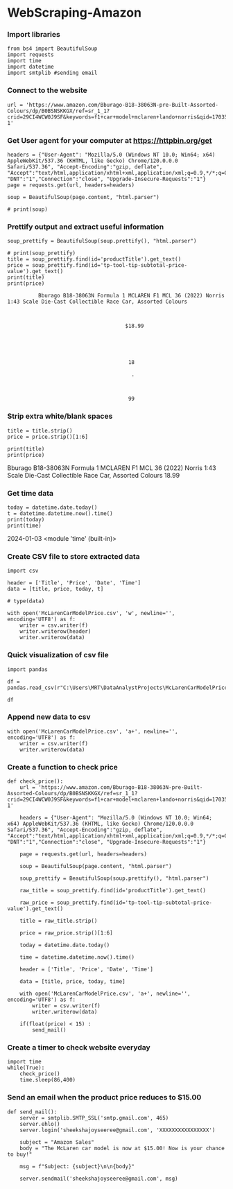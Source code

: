 # WebScraping-Amazon


### Import libraries
```
from bs4 import BeautifulSoup
import requests
import time
import datetime
import smtplib #sending email
```

### Connect to the website
```
url = 'https://www.amazon.com/Bburago-B18-38063N-pre-Built-Assorted-Colours/dp/B0BSNSKKGX/ref=sr_1_1?crid=29CI4WCW0J9SF&keywords=f1+car+model+mclaren+lando+norris&qid=1703566799&sprefix=f1+car+model+mclaren+lando+norr%2Caps%2C343&sr=8-1'
```
### Get User agent for your computer at https://httpbin.org/get
```
headers = {"User-Agent": "Mozilla/5.0 (Windows NT 10.0; Win64; x64) AppleWebKit/537.36 (KHTML, like Gecko) Chrome/120.0.0.0 Safari/537.36", "Accept-Encoding":"gzip, deflate", "Accept":"text/html,application/xhtml+xml,application/xml;q=0.9,*/*;q=0.8", "DNT":"1","Connection":"close", "Upgrade-Insecure-Requests":"1"}
page = requests.get(url, headers=headers)

soup = BeautifulSoup(page.content, "html.parser")

# print(soup)
```

### Prettify output and extract useful information
```
soup_prettify = BeautifulSoup(soup.prettify(), "html.parser")

# print(soup_prettify)
title = soup_prettify.find(id='productTitle').get_text()
price = soup_prettify.find(id='tp-tool-tip-subtotal-price-value').get_text()
print(title)
print(price)
```
              Bburago B18-38063N Formula 1 MCLAREN F1 MCL 36 (2022) Norris 1:43 Scale Die-Cast Collectible Race Car, Assorted Colours
             


                                          $18.99
                                         




                                           18
                                           
                                            .
                                           


                                           99
                                          

### Strip extra white/blank spaces
```
title = title.strip()
price = price.strip()[1:6]

print(title)
print(price)
```
Bburago B18-38063N Formula 1 MCLAREN F1 MCL 36 (2022) Norris 1:43 Scale Die-Cast Collectible Race Car, Assorted Colours
18.99

### Get time data
```
today = datetime.date.today()
t = datetime.datetime.now().time()
print(today)
print(time)
```
2024-01-03
<module 'time' (built-in)>

### Create CSV file to store extracted data
```
import csv

header = ['Title', 'Price', 'Date', 'Time']
data = [title, price, today, t]

# type(data)

with open('McLarenCarModelPrice.csv', 'w', newline='', encoding='UTF8') as f:
    writer = csv.writer(f)
    writer.writerow(header)
    writer.writerow(data)
```

### Quick visualization of csv file
```
import pandas

df = pandas.read_csv(r"C:\Users\MRT\DataAnalystProjects\McLarenCarModelPrice.csv")

df
```

### Append new data to csv
```
with open('McLarenCarModelPrice.csv', 'a+', newline='', encoding='UTF8') as f:
    writer = csv.writer(f)
    writer.writerow(data)
```

### Create a function to check price
```
def check_price():
    url = 'https://www.amazon.com/Bburago-B18-38063N-pre-Built-Assorted-Colours/dp/B0BSNSKKGX/ref=sr_1_1?crid=29CI4WCW0J9SF&keywords=f1+car+model+mclaren+lando+norris&qid=1703566799&sprefix=f1+car+model+mclaren+lando+norr%2Caps%2C343&sr=8-1'

    headers = {"User-Agent": "Mozilla/5.0 (Windows NT 10.0; Win64; x64) AppleWebKit/537.36 (KHTML, like Gecko) Chrome/120.0.0.0 Safari/537.36", "Accept-Encoding":"gzip, deflate", "Accept":"text/html,application/xhtml+xml,application/xml;q=0.9,*/*;q=0.8", "DNT":"1","Connection":"close", "Upgrade-Insecure-Requests":"1"}
    
    page = requests.get(url, headers=headers)

    soup = BeautifulSoup(page.content, "html.parser")
    
    soup_prettify = BeautifulSoup(soup.prettify(), "html.parser")
                                  
    raw_title = soup_prettify.find(id='productTitle').get_text()

    raw_price = soup_prettify.find(id='tp-tool-tip-subtotal-price-value').get_text()
    
    title = raw_title.strip()
    
    price = raw_price.strip()[1:6]
                                  
    today = datetime.date.today()

    time = datetime.datetime.now().time()
    
    header = ['Title', 'Price', 'Date', 'Time']
    
    data = [title, price, today, time]

    with open('McLarenCarModelPrice.csv', 'a+', newline='', encoding='UTF8') as f:
        writer = csv.writer(f)
        writer.writerow(data)
        
    if(float(price) < 15) :
        send_mail()
```

### Create a timer to check website everyday
```
import time
while(True):
    check_price()
    time.sleep(86,400)
```


### Send an email when the product price reduces to $15.00
```
def send_mail():
    server = smtplib.SMTP_SSL('smtp.gmail.com', 465)
    server.ehlo()
    server.login('sheekshajoyseeree@gmail.com', 'XXXXXXXXXXXXXXXX')
    
    subject = "Amazon Sales"
    body = "The McLaren car model is now at $15.00! Now is your chance to buy!"
    
    msg = f"Subject: {subject}\n\n{body}"
    
    server.sendmail('sheekshajoyseeree@gmail.com', msg)
 ```   
 
 
 

